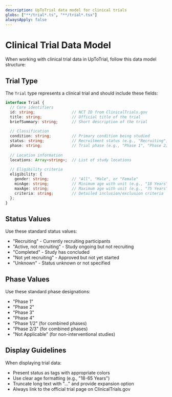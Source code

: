 ```yaml
---
description: UpToTrial data model for clinical trials
globs: ["**/trial*.ts", "**/trial*.tsx"]
alwaysApply: false
---
```


# Clinical Trial Data Model

When working with clinical trial data in UpToTrial, follow this data model structure:

## Trial Type

The `Trial` type represents a clinical trial and should include these fields:

```typescript
interface Trial {
  // Core identifiers
  id: string;                // NCT ID from ClinicalTrials.gov
  title: string;             // Official title of the trial
  briefSummary: string;      // Short description of the trial
  
  // Classification
  condition: string;         // Primary condition being studied
  status: string;            // Recruitment status (e.g., "Recruiting", "Completed")
  phase: string;             // Trial phase (e.g., "Phase 1", "Phase 2/3")
  
  // Location information
  locations: Array<string>;  // List of study locations
  
  // Eligibility criteria
  eligibility: {
    gender: string;          // "All", "Male", or "Female"
    minAge: string;          // Minimum age with unit (e.g., "18 Years")
    maxAge: string;          // Maximum age with unit (e.g., "75 Years")
    criteria: string;        // Detailed inclusion/exclusion criteria
  };
}
```

## Status Values

Use these standard status values:
- "Recruiting" - Currently recruiting participants
- "Active, not recruiting" - Study ongoing but not recruiting
- "Completed" - Study has concluded
- "Not yet recruiting" - Approved but not yet started
- "Unknown" - Status unknown or not specified

## Phase Values

Use these standard phase designations:
- "Phase 1"
- "Phase 2"
- "Phase 3"
- "Phase 4"
- "Phase 1/2" (for combined phases)
- "Phase 2/3" (for combined phases)
- "Not Applicable" (for non-interventional studies)

## Display Guidelines

When displaying trial data:
- Present status as tags with appropriate colors
- Use clear age formatting (e.g., "18-65 Years")
- Truncate long text with "..." and provide expansion option
- Always link to the official trial page on ClinicalTrials.gov